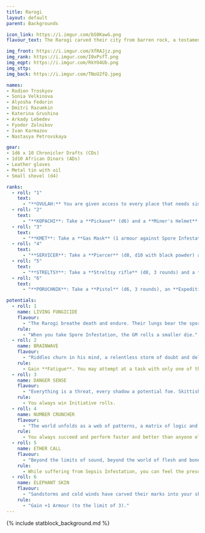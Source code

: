 ```yaml
---
title: Rarogi
layout: default
parent: Backgrounds

icon_link: https://i.imgur.com/bS0KawG.png
flavour_text: The Rarogi carved their city from barren rock, a testament to their ancestors' will, but the Biokinetics' Sepsis turned it into a poisoned wasteland. Driven underground, they fortified the Founders' Square, vowing to preserve their heritage against the tide of decay. In the shadow of ruin, they endure, defiant and unyielding, their will forged into iron.

img_front: https://i.imgur.com/XfRAJjz.png
img_rank: https://i.imgur.com/I0xPsfT.png
img_eqpt: https://i.imgur.com/RkYO4Ub.png
img_sttp:
img_back: https://i.imgur.com/TNoU2fQ.jpeg

names:
- Rodion Troskyov
- Sonia Velkinova
- Alyosha Fedorin
- Dmitri Razumkin
- Katerina Grushina
- Arkady Lebedev
- Fyodor Zolnikov
- Ivan Karmazov
- Nastasya Petrovskaya

gear:
- 1d6 x 10 Chronicler Drafts (CDs)
- 1d10 African Dinars (ADs)
- Leather gloves
- Metal tin with oil
- Small shovel (d4)

ranks:
  - roll: "1"
    text:
      - "**OVULAH:** You are given access to every place that needs simple tasks executed. <br>"
  - roll: "2"
    text:
      - "**KOPACHI**: Take a **Pickaxe** (d6) and a **Miner's Helmet** with oil lamp (3 uses). You know the maze of Nikopol's tunnels damn well. <br>"
  - roll: "3"
    text:
      - "**KMET**: Take a **Gas Mask** (1 armour against Spore Infestation) and a **Leather Apron** (1 armour). While you clean Nikopol and its tools, people rarely notice you. <br>"
  - roll: "4"
    text:
      - "**SERVICER**: Take a **Piercer** (d8, d10 with black powder) and a **Leather Coat** (1 armour). You are good at repairing and repurposing tools and objects. <br>"
  - roll: "5"
    text:
      - "**STRELTSY**: Take a **Streltsy rifle** (d8, 3 rounds) and a **Streltsy Suit** (2 armour). You know several combat manoeuvres and tactics. <br>"
  - roll: "6"
    text:
      - "**PORUCHNIK**: Take a **Pistol** (d6, 3 rounds), an **Expedition Suit** (2 armour against Spore Infestation) and a **Gas Welding Kit**. You know your way in the wild, and can craft and repair tools. <br>"

potentials:
  - roll: 1
    name: LIVING FUNGICIDE
    flavour:
      - "The Rarogi breathe death and endure. Their lungs bear the spores of Sepsis, a daily burden scoured away with bitter EX and ancient herbs, the ritual as natural to them as breathing. Where others falter, the Rarogi thrive, their bodies hardened, their resilience unmatched — a living defiance against Sepsis. "
    rule:
      - "When you take Spore Infestation, the GM rolls a smaller die."
  - roll: 2
    name: BRAINWAVE
    flavour:
      - "Riddles churn in his mind, a relentless storm of doubt and deliberation. Yet, in the chaos, a brainwave sparks — a fleeting clarity cutting through the thicket of confusion, illuminating a path forward. In the darkest scenarios, the Brainwave is his beacon, a moment of genius amidst the tumult.  "
    rule:
      - Gain **Fatigue**. You may attempt at a task with only one of the three factors (training, tools, time). If you fail, the consequences are disastrous.
  - roll: 3
    name: DANGER SENSE
    flavour:
      - "Everything is a threat, every shadow a potential foe. Skittish and tense, he flinches at even friendly gestures, ever-alert and on edge. Yet, his paranoia sharpens his instincts, making him a vigilant sentinel when danger truly strikes.  "
    rule:
      - You always win Initiative rolls.
  - roll: 4
    name: NUMBER CRUNCHER
    flavour:
      - "The world unfolds as a web of patterns, a matrix of logic and numbers. He sees the unseen connections, distilling complexity into clarity, where others see only chaos. To him, everything is a code, waiting to be solved."
    rule:
      - You always succeed and perform faster and better than anyone else in mathematics and logic.
  - roll: 5
    name: ETHER CALL
    flavour:
      - "Beyond the limits of sound, beyond the world of flesh and bone, the ether hums. Chakras resonate in its currents, and brain waves flutter like distant echoes. The spore-infested open the gate to this unseen world, where emotions ripple through the ether, intoxicating those who know how to listen."
    rule:
      - While suffering from Sepsis Infestation, you can feel the presence of other spore-infested people and Psychonaults.
  - roll: 6
    name: ELEPHANT SKIN
    flavour:
      - "Sandstorms and cold winds have carved their marks into your skin. Flesh has torn a hundred times, scabbing over into tough, knotted scars. It isn’t pretty, but it’s hard as hell to cut through."
    rule:
      - "Gain +1 Armour (to the limit of 3)."
---
```


{% include statblock_background.md %}
